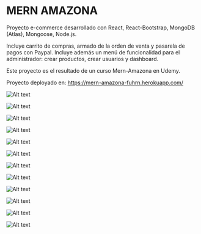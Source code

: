 # MERN AMAZONA

Proyecto e-commerce desarrollado con React, React-Bootstrap, MongoDB (Atlas), Mongoose, Node.js.

Incluye carrito de compras, armado de la orden de venta y pasarela de pagos con Paypal. Incluye además un menú de funcionalidad para el administrador: crear productos, crear usuarios y dashboard.

Este proyecto es el resultado de un curso Mern-Amazona en Udemy.

Proyecto deployado en: https://mern-amazona-fuhrn.herokuapp.com/



![Alt text](img/1.png)

![Alt text](img/2.png)

![Alt text](img/3.png)

![Alt text](img/4.png)

![Alt text](img/5.png)

![Alt text](img/6.png)

![Alt text](img/7.png)

![Alt text](img/8.png)

![Alt text](img/9.png)

![Alt text](img/10.png)

![Alt text](img/11.png)

![Alt text](img/12.png)



